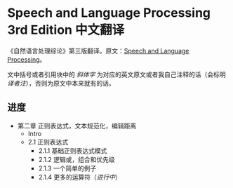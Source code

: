 # Speech and Language Processing 3rd Edition 中文翻译

《自然语言处理综论》第三版翻译。原文：[Speech and Language Processing](https://web.stanford.edu/~jurafsky/slp3/)。

文中括号或者引用块中的 *斜体字* 为对应的英文原文或者我自己注释的话（会标明 *译者注*），否则为原文中本来就有的话。

## 进度

- 第二章 正则表达式，文本规范化，编辑距离
  - Intro
  - 2.1 正则表达式
    - 2.1.1 基础正则表达式模式
    - 2.1.2 逻辑或，组合和优先级
    - 2.1.3 一个简单的例子
    - 2.1.4 更多的运算符（*进行中*）
